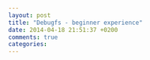 ```yaml
---
layout: post
title: "Debugfs - beginner experience"
date: 2014-04-18 21:51:37 +0200
comments: true
categories: 
---
```

